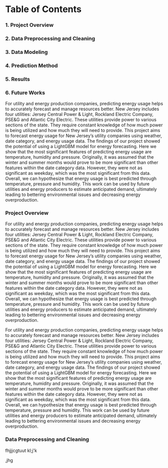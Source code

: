 # Table of Contents

### 1. Project Overview
### 2. Data Preprocessing and Cleaning
### 3. Data Modeling
### 4. Prediction Method
### 5. Results
### 6. Future Works



For utility and energy production companies, predicting energy usage helps to accurately forecast and manage resources better. 
New Jersey includes four utilities: Jersey Central Power & Light, Rockland Electric Company, PSE&G and Atlantic City Electric. 
These utilities provide power to various sections of the state. 
They require constant knowledge of how much power is being utilized and how much they will need to provide. 
This project aims to forecast energy usage for New Jersey’s utility companies using weather, date category, and energy usage data. 
The findings of our project showed the potential of using a LightGBM model for energy forecasting. 
Here we show that the most significant features of predicting energy usage are temperature, humidity and pressure. 
Originally, it was assumed that the winter and summer months would prove to be more significant than other features within the date category data. 
However, they were not as significant as weekday, which was the most significant from this data. 
Overall, we can hypothesize that energy usage is best predicted through temperature, pressure and humidity. 
This work can be used by future utilities and energy producers to estimate anticipated demand, ultimately leading to bettering environmental issues and decreasing energy overproduction.


### Project Overview


For utility and energy production companies, predicting energy usage helps to accurately forecast and manage resources better. 
New Jersey includes four utilities: Jersey Central Power & Light, Rockland Electric Company, PSE&G and Atlantic City Electric. 
These utilities provide power to various sections of the state. 
They require constant knowledge of how much power is being utilized and how much they will need to provide. 
This project aims to forecast energy usage for New Jersey’s utility companies using weather, date category, and energy usage data. 
The findings of our project showed the potential of using a LightGBM model for energy forecasting. 
Here we show that the most significant features of predicting energy usage are temperature, humidity and pressure. 
Originally, it was assumed that the winter and summer months would prove to be more significant than other features within the date category data. 
However, they were not as significant as weekday, which was the most significant from this data. 
Overall, we can hypothesize that energy usage is best predicted through temperature, pressure and humidity. 
This work can be used by future utilities and energy producers to estimate anticipated demand, ultimately leading to bettering environmental issues and decreasing energy overproduction.


For utility and energy production companies, predicting energy usage helps to accurately forecast and manage resources better. 
New Jersey includes four utilities: Jersey Central Power & Light, Rockland Electric Company, PSE&G and Atlantic City Electric. 
These utilities provide power to various sections of the state. 
They require constant knowledge of how much power is being utilized and how much they will need to provide. 
This project aims to forecast energy usage for New Jersey’s utility companies using weather, date category, and energy usage data. 
The findings of our project showed the potential of using a LightGBM model for energy forecasting. 
Here we show that the most significant features of predicting energy usage are temperature, humidity and pressure. 
Originally, it was assumed that the winter and summer months would prove to be more significant than other features within the date category data. 
However, they were not as significant as weekday, which was the most significant from this data. 
Overall, we can hypothesize that energy usage is best predicted through temperature, pressure and humidity. 
This work can be used by future utilities and energy producers to estimate anticipated demand, ultimately leading to bettering environmental issues and decreasing energy overproduction.






### Data Preprocessing and Cleaning
fhjjjcgtuut
kl;j'k

,jhg
